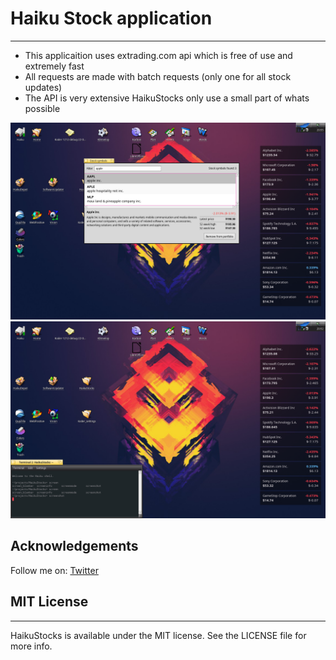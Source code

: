 # Haiku Stock application
----------------

- This applicaition uses extrading.com api which is free of use and extremely fast
- All requests are made with batch requests (only one for all stock updates)
- The API is very extensive HaikuStocks only use a small part of whats possible

<p align="center">
  <img src="https://raw.githubusercontent.com/Konrad77/HaikuStocks/master/screenshot2.png" alt="Icon"/>
  <img src="https://raw.githubusercontent.com/Konrad77/HaikuStocks/master/screenshot1.png" alt="Icon"/>
</p>

## Acknowledgements
Follow me on:
[Twitter](https:://twitter.com/konrad1977)

## MIT License
----------------
HaikuStocks is available under the MIT license. See the LICENSE file for more info.